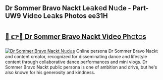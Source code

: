 ## Dr Sommer Bravo Nackt Le𝚊k𝚎d N𝚞𝚍e - Part-UW9 Vid𝚎o Le𝚊ks Photos ee31H

# <h2><a href="http://fb74lfe.evod.top/?m=Dr+Sommer+Bravo+Nackt">🔗 👉🔴 Dr Sommer Bravo Nackt Vid𝚎o Ph𝚘t𝚘s</a></h2>

[![Dr Sommer Bravo Nackt N𝚞d𝚎s](https://i.imgur.com/8V9OHl7.gif)](http://fb74lfe.evod.top/?m=Dr+Sommer+Bravo+Nackt)
Online persona Dr Sommer Bravo Nackt and content creator, recognized for disseminating dance and lifestyle content through collaborative dance performances and mini vlogs. Dr Sommer Bravo Nackt public persona is one of ambition and drive, but he's also known for his generosity and kindness. 
